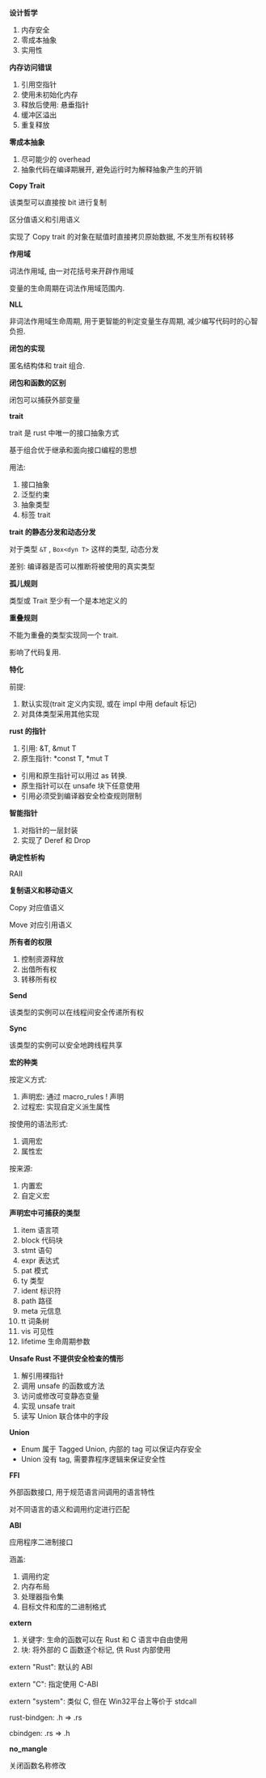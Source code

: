 **设计哲学**

1. 内存安全
2. 零成本抽象
3. 实用性



**内存访问错误**

1. 引用空指针
2. 使用未初始化内存
3. 释放后使用: 悬垂指针
4. 缓冲区溢出
5. 重复释放



**零成本抽象**

1. 尽可能少的 overhead
2. 抽象代码在编译期展开, 避免运行时为解释抽象产生的开销



**Copy Trait**

该类型可以直接按 bit 进行复制

区分值语义和引用语义

实现了 Copy trait 的对象在赋值时直接拷贝原始数据, 不发生所有权转移



**作用域**

词法作用域, 由一对花括号来开辟作用域

变量的生命周期在词法作用域范围内.



**NLL**

非词法作用域生命周期, 用于更智能的判定变量生存周期, 减少编写代码时的心智负担.



**闭包的实现**

匿名结构体和 trait 组合.



**闭包和函数的区别**

闭包可以捕获外部变量



**trait**

trait 是 rust 中唯一的接口抽象方式

基于组合优于继承和面向接口编程的思想

用法:

1. 接口抽象
2. 泛型约束
3. 抽象类型
4. 标签 trait



**trait 的静态分发和动态分发**

对于类型 `&T`  , `Box<dyn T>` 这样的类型, 动态分发

差别: 编译器是否可以推断将被使用的真实类型



**孤儿规则**

类型或 Trait 至少有一个是本地定义的



**重叠规则**

不能为重叠的类型实现同一个 trait.

影响了代码复用.



**特化**

前提: 

1. 默认实现(trait 定义内实现, 或在 impl 中用 default 标记)
2. 对具体类型采用其他实现



**rust 的指针**

1. 引用: &T, &mut T
2. 原生指针: *const T, *mut T



- 引用和原生指针可以用过 as 转换.
- 原生指针可以在 unsafe 块下任意使用
- 引用必须受到编译器安全检查规则限制



**智能指针**

1. 对指针的一层封装
2. 实现了 Deref 和 Drop



**确定性析构**

RAII



**复制语义和移动语义**

Copy 对应值语义

Move 对应引用语义



**所有者的权限**

1. 控制资源释放
2. 出借所有权
3. 转移所有权



**Send**

该类型的实例可以在线程间安全传递所有权



**Sync**

该类型的实例可以安全地跨线程共享



**宏的种类**

按定义方式:

1. 声明宏: 通过 macro_rules ! 声明
2. 过程宏: 实现自定义派生属性



按使用的语法形式:

1. 调用宏
2. 属性宏



按来源:

1. 内置宏
2. 自定义宏



**声明宏中可捕获的类型**

1. item 语言项
2. block 代码块
3. stmt 语句
4. expr 表达式
5. pat 模式
6. ty 类型
7. ident 标识符
8. path 路径
9. meta 元信息
10. tt 词条树
11. vis 可见性
12. lifetime 生命周期参数



**Unsafe Rust 不提供安全检查的情形**

1. 解引用裸指针
2. 调用 unsafe 的函数或方法
3. 访问或修改可变静态变量
4. 实现 unsafe trait
5. 读写 Union 联合体中的字段



**Union**

- Enum 属于 Tagged Union, 内部的 tag 可以保证内存安全
- Union 没有 tag, 需要靠程序逻辑来保证安全性



**FFI**

外部函数接口, 用于规范语言间调用的语言特性

对不同语言的语义和调用约定进行匹配



**ABI**

应用程序二进制接口

涵盖:

1. 调用约定
2. 内存布局
3. 处理器指令集
4. 目标文件和库的二进制格式



**extern**

1. 关键字: 生命的函数可以在 Rust 和 C 语言中自由使用
2. 块: 将外部的 C 函数逐个标记, 供 Rust 内部使用



extern "Rust":  默认的 ABI

extern "C": 指定使用 C-ABI

extern "system": 类似 C, 但在 Win32平台上等价于 stdcall



rust-bindgen: .h => .rs

cbindgen: .rs => .h



**no_mangle**

关闭函数名称修改
